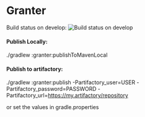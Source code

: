 # Granter
Build status on develop: ![Build status on develop](https://travis-ci.org/erikeelde/Granter.svg?branch=develop)

#### Publish Locally:
./gradlew :granter:publishToMavenLocal

#### Publish to artifactory:
./gradlew :granter:publish -Partifactory_user=USER -Partifactory_password=PASSWORD -Partifactory_url=https://my.artifactory/repository

or set the values in gradle.properties

